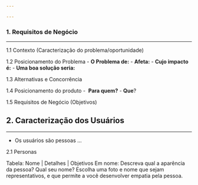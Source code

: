 ```yaml
---

---
```

### 1. Requisitos de Negócio
----

1.1 Contexto (Caracterização do problema/oportunidade)

1.2 Posicionamento do Problema
	-  **O Problema de:**
	- **Afeta:**
	- **Cujo impacto é:**
	- **Uma boa solução seria:**

1.3 Alternativas e Concorrência

1.4 Posicionamento do produto
	-  **Para quem?**
	- **Que**?

1.5 Requisitos de Negócio (Objetivos)

## 2. Caracterização dos Usuários
----
- Os usuários são pessoas ...

2.1 Personas

Tabela: Nome | Detalhes | Objetivos
Em nome:  Descreva qual a aparência da pessoa? Qual seu nome?
Escolha uma foto e nome que sejam representativos, e que permite a você desenvolver empatia pela pessoa.